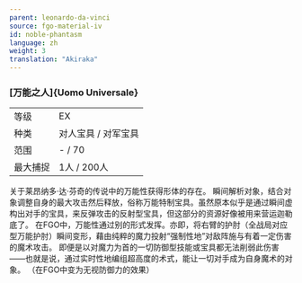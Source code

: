 ```yaml
---
parent: leonardo-da-vinci
source: fgo-material-iv
id: noble-phantasm
language: zh
weight: 3
translation: "Akiraka"
---
```


### [万能之人]{Uomo Universale}

<table>
  <tr><td>等级</td><td>EX</td></tr>
  <tr><td>种类</td><td>对人宝具 / 对军宝具</td></tr>
  <tr><td>范围</td><td>- / 70</td></tr>
  <tr><td>最大捕捉</td><td>1人 / 200人</td></tr>
</table>

关于莱昂纳多·达·芬奇的传说中的万能性获得形体的存在。
瞬间解析对象，结合对象调整自身的最大攻击然后释放，俗称万能特制宝具。虽然原本似乎是通过瞬间虚构出对手的宝具，来反弹攻击的反射型宝具，但这部分的资源好像被用来营运迦勒底了。
在FGO中，万能性通过别的形式发挥。亦即，将右臂的护肘（全战局对应型万能护肘）瞬间变形，藉由纯粹的魔力投射“强制性地”对敌阵施与有着一定伤害的魔术攻击。
即便是以对魔力为首的一切防御型技能或宝具都无法削弱此伤害——也就是说，通过实时性地编组超高度的术式，能让一切对手成为自身魔术的对象。
（在FGO中变为无视防御力的效果）
